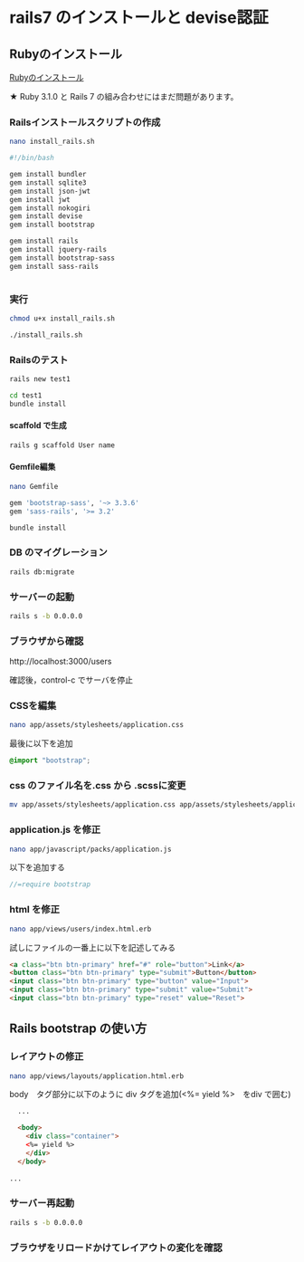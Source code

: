 # rails7 のインストールと devise認証


## Rubyのインストール

[Rubyのインストール](./ruby.md)

★ Ruby 3.1.0 と Rails 7 の組み合わせにはまだ問題があります。

### Railsインストールスクリプトの作成

```bash
nano install_rails.sh
```

```bash
#!/bin/bash

gem install bundler
gem install sqlite3
gem install json-jwt
gem install jwt
gem install nokogiri
gem install devise
gem install bootstrap

gem install rails
gem install jquery-rails
gem install bootstrap-sass
gem install sass-rails



```

### 実行

```bash
chmod u+x install_rails.sh

./install_rails.sh
```

### Railsのテスト

```bash
rails new test1

cd test1
bundle install
```

#### scaffold で生成

```bash
rails g scaffold User name
```

#### Gemfile編集

```bash
nano Gemfile
```


```ruby
gem 'bootstrap-sass', '~> 3.3.6'
gem 'sass-rails', '>= 3.2'
```

```bash
bundle install
```

### DB のマイグレーション

```bash
rails db:migrate
```

### サーバーの起動

```bash
rails s -b 0.0.0.0
```


### ブラウザから確認

http://localhost:3000/users

確認後，control-c でサーバを停止


### CSSを編集

```bash
nano app/assets/stylesheets/application.css
```

最後に以下を追加

```css
@import "bootstrap"; 
```

### css のファイル名を.css から .scssに変更

```bash
mv app/assets/stylesheets/application.css app/assets/stylesheets/application.scss
```

### application.js を修正

```bash
nano app/javascript/packs/application.js
```

以下を追加する

```javascript
//=require bootstrap
```

### html を修正

```bash
nano app/views/users/index.html.erb
```

試しにファイルの一番上に以下を記述してみる

```html
<a class="btn btn-primary" href="#" role="button">Link</a>
<button class="btn btn-primary" type="submit">Button</button>
<input class="btn btn-primary" type="button" value="Input">
<input class="btn btn-primary" type="submit" value="Submit">
<input class="btn btn-primary" type="reset" value="Reset">
```


## Rails bootstrap の使い方

### レイアウトの修正

```bash
nano app/views/layouts/application.html.erb
```


body　タグ部分に以下のように div タグを追加(<%= yield %>　をdiv で囲む)

```html
  ...

  <body>
    <div class="container">
    <%= yield %>
    </div>
  </body>
  
...
```

### サーバー再起動


```bash
rails s -b 0.0.0.0
```


###  ブラウザをリロードかけてレイアウトの変化を確認








